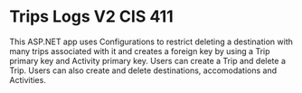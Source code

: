 # Trips Logs V2 CIS 411
 This ASP.NET app uses Configurations to restrict deleting a destination with many trips associated with it  and creates a foreign key by using a Trip primary key and Activity primary key. Users can create a Trip and delete  a Trip. Users can also create and delete destinations, accomodations and Activities.
